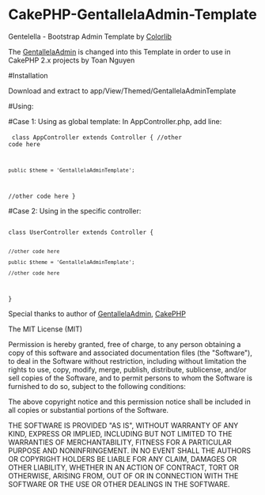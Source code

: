 # CakePHP-GentallelaAdmin-Template

Gentelella - Bootstrap Admin Template by <a href="https://colorlib.com">Colorlib</a>

The <a href="https://github.com/puikinsh/gentelella">GentallelaAdmin</a> is changed into this Template in order to use in CakePHP 2.x projects by Toan Nguyen

#Installation

Download and extract to app/View/Themed/GentallelaAdminTemplate

#Using:

#Case 1: Using as global template:
In AppController.php, add line:<br/><br/>
<code>
class AppController extends Controller {
//other code here

    public $theme = 'GentallelaAdminTemplate';

//other code here
}
</code>

#Case 2: Using in the specific controller:

<code>
class UserController extends Controller {

    //other code here

    public $theme = 'GentallelaAdminTemplate';

    //other code here
}
</code>

Special thanks to author of <a href="https://github.com/puikinsh/gentelella">GentallelaAdmin</a>, <a href="http://cakephp.org">CakePHP</a>


The MIT License (MIT)

Permission is hereby granted, free of charge, to any person obtaining a copy of this software and associated documentation files (the "Software"), to deal in the Software without restriction, including without limitation the rights to use, copy, modify, merge, publish, distribute, sublicense, and/or sell copies of the Software, and to permit persons to whom the Software is furnished to do so, subject to the following conditions:

The above copyright notice and this permission notice shall be included in all copies or substantial portions of the Software.

THE SOFTWARE IS PROVIDED "AS IS", WITHOUT WARRANTY OF ANY KIND, EXPRESS OR IMPLIED, INCLUDING BUT NOT LIMITED TO THE WARRANTIES OF MERCHANTABILITY, FITNESS FOR A PARTICULAR PURPOSE AND NONINFRINGEMENT. IN NO EVENT SHALL THE AUTHORS OR COPYRIGHT HOLDERS BE LIABLE FOR ANY CLAIM, DAMAGES OR OTHER LIABILITY, WHETHER IN AN ACTION OF CONTRACT, TORT OR OTHERWISE, ARISING FROM, OUT OF OR IN CONNECTION WITH THE SOFTWARE OR THE USE OR OTHER DEALINGS IN THE SOFTWARE.